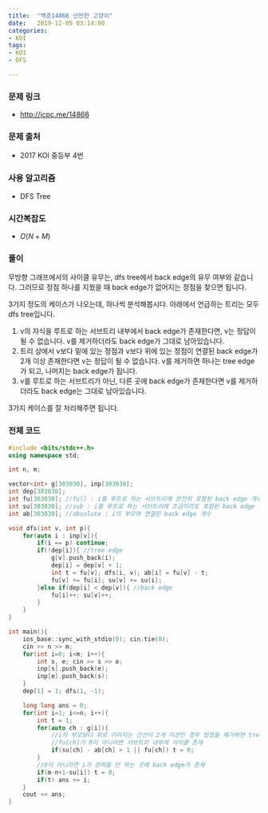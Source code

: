 ```yaml
---
title:  "백준14866 산만한 고양이"
date:   2019-12-05 03:14:00
categories:
- KOI
tags:
- KOI
- DFS

---
```


### 문제 링크

* http://icpc.me/14866

### 문제 출처

* 2017 KOI 중등부 4번

### 사용 알고리즘

* DFS Tree

### 시간복잡도

* $O(N+M)$

### 풀이

무방향 그래프에서의 사이클 유무는, dfs tree에서 back edge의 유무 여부와 같습니다. 그러므로 정점 하나를 지웠을 때 back edge가 없어지는 정점을 찾으면 됩니다.

3가지 정도의 케이스가 나오는데, 하나씩 분석해봅시다. 아래에서 언급하는 트리는 모두 dfs tree입니다.

1. v의 자식을 루트로 하는 서브트리 내부에서 back edge가 존재한다면, v는 정답이 될 수 없습니다. v를 제거하더라도 back edge가 그대로 남아있습니다.
2. 트리 상에서 v보다 밑에 있는 정점과 v보다 위에 있는 정점이 연결된 back edge가 2개 이상 존재한다면 v는 정답이 될 수 없습니다. v를 제거하면 하나는 tree edge가 되고, 나머지는 back edge가 됩니다.
3. v를 루트로 하는 서브트리가 아닌, 다른 곳에 back edge가 존재한다면 v를 제거하더라도 back edge는 그대로 남아있습니다.

3가지 케이스를 잘 처리해주면 됩니다.

### 전체 코드

```cpp
#include <bits/stdc++.h>
using namespace std;

int n, m;

vector<int> g[303030], inp[303030];
int dep[303030];
int fu[303030]; //full : i를 루트로 하는 서브트리에 완전히 포함된 back edge 개수
int su[303030]; //sub : i를 루트로 하는 서브트리에 조금이라도 포함된 back edge 개수
int ab[303030]; //absolute : i의 부모와 연결된 back edge 개수

void dfs(int v, int p){
	for(auto i : inp[v]){
		if(i == p) continue;
		if(!dep[i]){ //tree edge
			g[v].push_back(i);
			dep[i] = dep[v] + 1;
			int t = fu[v]; dfs(i, v); ab[i] = fu[v] - t;
			fu[v] += fu[i]; su[v] += su[i];
		}else if(dep[i] < dep[v]){ //back edge
			fu[i]++; su[v]++;
		}
	}
}

int main(){
	ios_base::sync_with_stdio(0); cin.tie(0);
	cin >> n >> m;
	for(int i=0; i<m; i++){
		int s, e; cin >> s >> e;
		inp[s].push_back(e);
		inp[e].push_back(s);
	}
	dep[1] = 1; dfs(1, -1);

	long long ans = 0;
	for(int i=1; i<=n; i++){
		int t = 1;
		for(auto ch : g[i]){
			//i의 부모보다 위로 이어지는 간선이 2개 이상인 경우 정점을 제거하면 tree edge와 back edge 모두 생성됨
			//fu[ch]가 0이 아니라면 서브트리 내부에 사이클 존재
			if(su[ch] - ab[ch] > 1 || fu[ch]) t = 0;
		}
		//0이 아니라면 i가 관여를 안 하는 곳에 back edge가 존재
		if(m-n+1-su[i]) t = 0;
		if(t) ans += i;
	}
	cout << ans;
}
```
